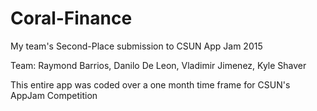 # Coral-Finance
My team's Second-Place submission to CSUN App Jam 2015

Team: Raymond Barrios, Danilo De Leon, Vladimir Jimenez, Kyle Shaver

This entire app was coded over a one month time frame for CSUN's AppJam Competition
